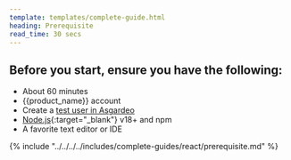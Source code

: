 ```yaml
---
template: templates/complete-guide.html
heading: Prerequisite
read_time: 30 secs
---
```


## Before you start, ensure you have the following:

* About 60 minutes
* {{product_name}} account
* Create a [test user in Asgardeo](https://wso2.com/asgardeo/docs/guides/users/manage-users/#onboard-users)
* [Node.js](https://nodejs.org/en/download/package-manager){:target="_blank"} v18+ and npm
* A favorite text editor or IDE


{% include "../../../../includes/complete-guides/react/prerequisite.md" %}